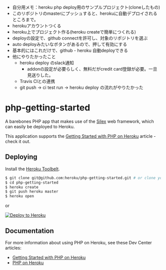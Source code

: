 - 自分用メモ：heroku php deploy用のサンプルプロジェクト(cloneしたもの)
- このリポジトリのmasterにプッシュすると、herokuに自動デプロイされるところまで。
- herokuアカウントつくる
- heroku上でプロジェクト作る(heroku createで簡単につくれる)
- deployの設定で、github connectを許可し、対象のリポジトリを選ぶ
- auto deployみたいなボタンがあるので、押して有効にする
- 基本的にはこれだけで、github - heroku 自動deployできる
- 他にやりたかったこと
  - heroku deploy のslack通知
    - addonの設定が必要らしく、無料だがcredit card登録が必要。一旦見送りした。
  - Travis CIとの連携
  - git push -> ci test run -> heroku deploy の流れがやりたかった
 
# php-getting-started

A barebones PHP app that makes use of the [Silex](http://silex.sensiolabs.org/) web framework, which can easily be deployed to Heroku.

This application supports the [Getting Started with PHP on Heroku](https://devcenter.heroku.com/articles/getting-started-with-php) article - check it out.

## Deploying

Install the [Heroku Toolbelt](https://toolbelt.heroku.com/).

```sh
$ git clone git@github.com:heroku/php-getting-started.git # or clone your own fork
$ cd php-getting-started
$ heroku create
$ git push heroku master
$ heroku open
```

or

[![Deploy to Heroku](https://www.herokucdn.com/deploy/button.png)](https://heroku.com/deploy)

## Documentation

For more information about using PHP on Heroku, see these Dev Center articles:

- [Getting Started with PHP on Heroku](https://devcenter.heroku.com/articles/getting-started-with-php)
- [PHP on Heroku](https://devcenter.heroku.com/categories/php)
